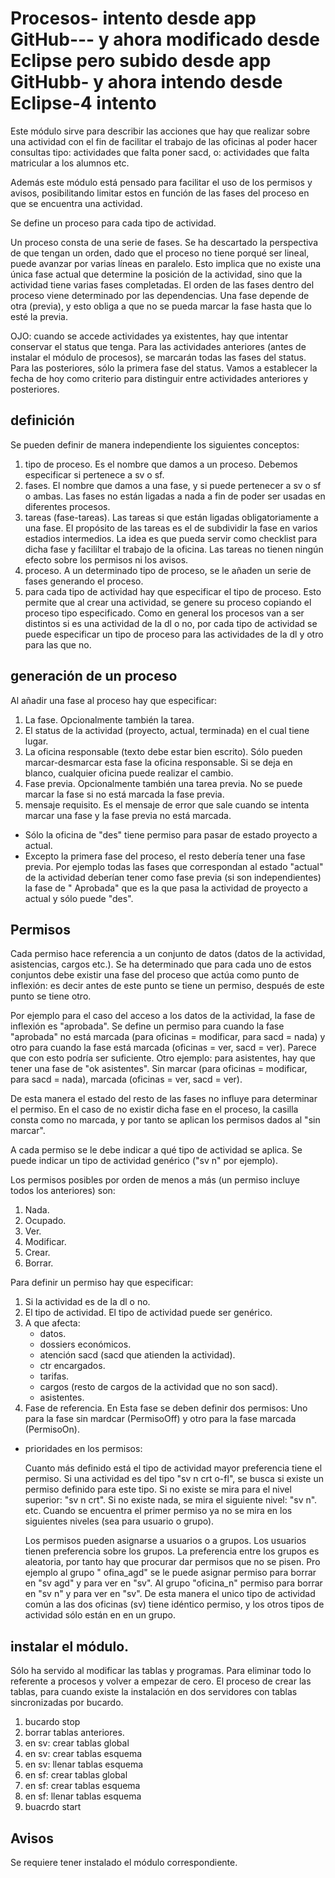 # Procesos- intento desde app GitHub--- y ahora modificado desde Eclipse pero subido desde app GitHubb- y ahora intendo desde Eclipse-4 intento

Este módulo sirve para describir las acciones que hay que realizar sobre una actividad con el fin de facilitar el
trabajo de las oficinas al poder hacer consultas tipo: actividades que falta poner sacd, o: actividades que falta
matricular a los alumnos etc.

Además este módulo está pensado para facilitar el uso de los permisos y avisos, posibilitando limitar estos en función
de las fases del proceso en que se encuentra una actividad.

Se define un proceso para cada tipo de actividad.

Un proceso consta de una serie de fases. Se ha descartado la perspectiva de que tengan un orden, dado que el proceso no
tiene porqué ser lineal, puede avanzar por varias líneas en paralelo. Esto implica que no existe una única fase actual
que determine la posición de la actividad, sino que la actividad tiene varias fases completadas. El orden de las fases
dentro del proceso viene determinado por las dependencias. Una fase depende de otra (previa), y esto obliga a que no se
pueda marcar la fase hasta que lo esté la previa.

OJO: cuando se accede actividades ya existentes, hay que intentar conservar el status que tenga. Para las actividades
anteriores (antes de instalar el módulo de procesos), se marcarán todas las fases del status. Para las posteriores, sólo
la primera fase del status. Vamos a establecer la fecha de hoy como criterio para distinguir entre actividades
anteriores y posteriores.

## definición

Se pueden definir de manera independiente los siguientes conceptos:

1. tipo de proceso. Es el nombre que damos a un proceso. Debemos especificar si pertenece a sv o sf.
2. fases. El nombre que damos a una fase, y si puede pertenecer a sv o sf o ambas. Las fases no están ligadas a nada a
   fin de poder ser usadas en diferentes procesos.
3. tareas (fase-tareas). Las tareas si que están ligadas obligatoriamente a una fase. El propósito de las tareas es el
   de subdividir la fase en varios estadios intermedios. La idea es que pueda servir como checklist para dicha fase y
   facililtar el trabajo de la oficina. Las tareas no tienen ningún efecto sobre los permisos ni los avisos.
4. proceso. A un determinado tipo de proceso, se le añaden un serie de fases generando el proceso.
5. para cada tipo de actividad hay que especificar el tipo de proceso. Esto permite que al crear una actividad, se
   genere su proceso copiando el proceso tipo especificado. Como en general los procesos van a ser distintos si es una
   actividad de la dl o no, por cada tipo de actividad se puede especificar un tipo de proceso para las actividades de
   la dl y otro para las que no.

## generación de un proceso

Al añadir una fase al proceso hay que especificar:

1. La fase. Opcionalmente también la tarea.
2. El status de la actividad (proyecto, actual, terminada) en el cual tiene lugar.
3. La oficina responsable (texto debe estar bien escrito). Sólo pueden marcar-desmarcar esta fase la oficina
   responsable. Si se deja en blanco, cualquier oficina puede realizar el cambio.
4. Fase previa. Opcionalmente también una tarea previa. No se puede marcar la fase si no está marcada la fase previa.
5. mensaje requisito. Es el mensaje de error que sale cuando se intenta marcar una fase y la fase previa no está
   marcada.

- Sólo la oficina de "des" tiene permiso para pasar de estado proyecto a actual.
- Excepto la primera fase del proceso, el resto debería tener una fase previa. Por ejemplo todas las fases que
  correspondan al estado "actual" de la actividad deberían tener como fase previa (si son independientes) la fase de "
  Aprobada" que es la que pasa la actividad de proyecto a actual y sólo puede "des".

## Permisos

Cada permiso hace referencia a un conjunto de datos (datos de la actividad, asistencias, cargos etc.). Se ha determinado
que para cada uno de estos conjuntos debe existir una fase del proceso que actúa como punto de inflexión: es decir antes
de este punto se tiene un permiso, después de este punto se tiene otro.

Por ejemplo para el caso del acceso a los datos de la actividad, la fase de inflexión es "aprobada". Se define un
permiso para cuando la fase "aprobada" no está marcada (para oficinas = modificar, para sacd = nada) y otro para cuando
la fase está marcada (oficinas = ver, sacd = ver). Parece que con esto podría ser suficiente. Otro ejemplo: para
asistentes, hay que tener una fase de "ok asistentes". Sin marcar (para oficinas = modificar, para sacd = nada),
marcada (oficinas = ver, sacd = ver).

De esta manera el estado del resto de las fases no influye para determinar el permiso.
En el caso de no existir dicha fase en el proceso, la casilla consta como no marcada, y por tanto se aplican los
permisos dados al "sin marcar".

A cada permiso se le debe indicar a qué tipo de actividad se aplica. Se puede indicar un tipo de actividad genérico ("sv
n" por ejemplo).

Los permisos posibles por orden de menos a más (un permiso incluye todos los anteriores) son:

1. Nada.
1. Ocupado.
1. Ver.
1. Modificar.
1. Crear.
1. Borrar.

Para definir un permiso hay que especificar:

1. Si la actividad es de la dl o no.
1. El tipo de actividad. El tipo de actividad puede ser genérico.
1. A que afecta:
    - datos.
    - dossiers económicos.
    - atención sacd (sacd que atienden la actividad).
    - ctr encargados.
    - tarifas.
    - cargos (resto de cargos de la actividad que no son sacd).
    - asistentes.
1. Fase de referencia. En Esta fase se deben definir dos permisos: Uno para la fase sin mardcar (PermisoOff) y otro para
   la fase marcada (PermisoOn).

- prioridades en los permisos:

  Cuanto más definido está el tipo de actividad mayor preferencia tiene el permiso. Si una actividad es del tipo "sv n
  crt o-fl", se busca si existe un permiso definido para este tipo. Si no existe se mira para el nivel superior: "sv n
  crt". Si no existe nada, se mira el siguiente nivel: "sv n". etc. Cuando se encuentra el primer permiso ya no se mira
  en los siguientes niveles (sea para usuario o grupo).

  Los permisos pueden asignarse a usuarios o a grupos. Los usuarios tienen preferencia sobre los grupos. La preferencia
  entre los grupos es aleatoria, por tanto hay que procurar dar permisos que no se pisen. Pro ejemplo al grupo "
  ofina_agd" se le puede asignar permiso para borrar en "sv agd" y para ver en "sv". Al grupo "oficina_n" permiso para
  borrar en "sv n" y para ver en "sv". De esta manera el unico tipo de actividad común a las dos oficinas (sv) tiene
  idéntico permiso, y los otros tipos de actividad sólo están en en un grupo.

## instalar el módulo.

Sólo ha servido al modificar las tablas y programas. Para eliminar todo lo referente a procesos y volver a empezar de
cero.
El proceso de crear las tablas, para cuando existe la instalación en dos servidores con tablas sincronizadas por
bucardo.

1. bucardo stop
1. borrar tablas anteriores.
1. en sv: crear tablas global
1. en sv: crear tablas esquema
1. en sv: llenar tablas esquema
1. en sf: crear tablas global
1. en sf: crear tablas esquema
1. en sf: llenar tablas esquema
1. buacrdo start

## Avisos

Se requiere tener instalado el módulo correspondiente.


